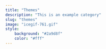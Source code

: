 ```yaml
---
title: "Themes"
description: "This is an example category"
slug: "themes"
image: "icegif-761.gif"
style:
    background: "#2a9d8f"
    color: "#fff"
---
```

